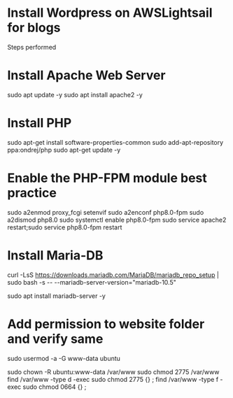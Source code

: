 # Install Wordpress on AWSLightsail for blogs
 Steps performed
# Install Apache Web Server
sudo apt update -y
sudo apt install apache2 -y
# Install PHP
sudo apt-get install software-properties-common
sudo add-apt-repository ppa:ondrej/php
sudo apt-get update -y

# Enable the PHP-FPM module best practice

sudo a2enmod proxy_fcgi setenvif
sudo a2enconf php8.0-fpm
sudo a2dismod php8.0
sudo systemctl enable php8.0-fpm
sudo service apache2 restart;sudo service php8.0-fpm restart

# Install Maria-DB

curl -LsS https://downloads.mariadb.com/MariaDB/mariadb_repo_setup | sudo bash -s -- --mariadb-server-version="mariadb-10.5"

sudo apt install mariadb-server -y

# Add permission to website folder and verify same

sudo usermod -a -G www-data ubuntu

sudo chown -R ubuntu:www-data /var/www
sudo chmod 2775 /var/www
find /var/www -type d -exec sudo chmod 2775 {} \;
find /var/www -type f -exec sudo chmod 0664 {} \;



